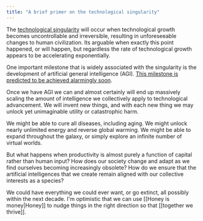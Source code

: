 ```yaml
---
title: "A brief primer on the technological singularity"
---
```

The [technological singularity](https://en.wikipedia.org/wiki/Technological_singularity) will occur when technological growth becomes uncontrollable and irreversible, resulting in unforeseeable changes to human civilization. Its arguable when exactly this point happened, or will happen, but regardless the rate of technological growth appears to be accelerating exponentially. 

One important milestone that is widely associated with the singularity is the development of artificial general intelligence (AGI). [This milestone is predicted to be achieved alarmingly soon](https://www.metaculus.com/questions/3479/date-weakly-general-ai-is-publicly-known/). 

Once we have AGI we can and almost certainly will end up massively scaling the amount of intelligence we collectively apply to technological advancement. We will invent new things, and with each new thing we may unlock yet unimaginable utility or catastrophic harm. 

We might be able to cure all diseases, including aging. We might unlock nearly unlimited energy and reverse global warming. We might be able to expand throughout the galaxy, or simply explore an infinite number of virtual worlds. 

But what happens when productivity is almost purely a function of capital rather than human input? How does our society change and adapt as we find ourselves becoming increasingly obsolete? How do we ensure that the artificial intelligences that we create remain aligned with our collective interests as a species?

We could have everything we could ever want, or go extinct, all possibly within the next decade. I'm optimistic that we can use [[Honey is money|Honey]] to nudge things in the right direction so that [[together we thrive]].




